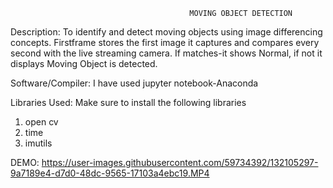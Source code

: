                                             MOVING OBJECT DETECTION


Description:
         To identify and detect moving objects using image differencing concepts. Firstframe stores the first image it captures and compares every second with the live streaming camera. If matches-it shows Normal, if not it displays Moving Object is detected. 

Software/Compiler: I have used jupyter notebook-Anaconda

Libraries Used:
Make sure to install the following libraries
  1. open cv
  2. time
  3. imutils

DEMO:
https://user-images.githubusercontent.com/59734392/132105297-9a7189e4-d7d0-48dc-9565-17103a4ebc19.MP4


